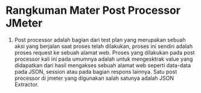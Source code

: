# Rangkuman Mater Post Processor JMeter

1. Post processor adalah bagian dari test plan yang merupakan sebuah aksi yang berjalan saat proses telah dilakukan, proses ini sendiri adalah proses request ke sebuah alamat web. Proses yang dilakukan pada post processor kali ini pada umumnya adalah untuk mengesktrak value yang didapatkan dari hasil mengakses sebuah alamat web seperti data-data pada JSON, session atau pada bagian respons lainnya. Satu post processor di jmeter yang digunakan salah satunya adalah JSON Extractor. 